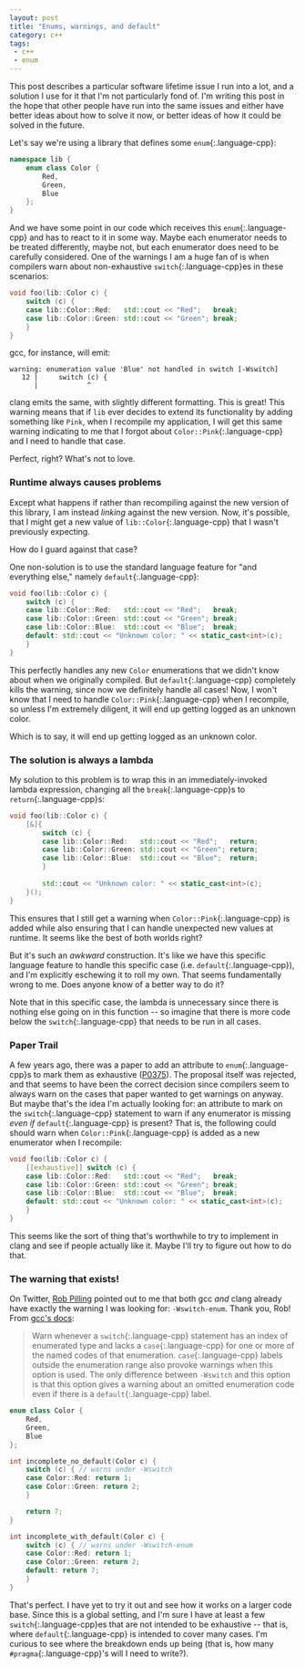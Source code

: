 ```yaml
---
layout: post
title: "Enums, warnings, and default"
category: c++
tags:
 - c++
 - enum
--- 
```


This post describes a particular software lifetime issue I run into a lot, and
a solution I use for it that I'm not particularly fond of. I'm writing this post
in the hope that other people have run into the same issues and either have better
ideas about how to solve it now, or better ideas of how it could be solved in
the future.

Let's say we're using a library that defines some `enum`{:.language-cpp}:

```cpp
namespace lib {
    enum class Color {
        Red,
        Green,
        Blue
    };
}
```

And we have some point in our code which receives this `enum`{:.language-cpp}
and has to react to it in some way. Maybe each enumerator needs to be treated
differently, maybe not, but each enumerator does need to be carefully considered.
One of the warnings I am a huge fan of is when compilers warn about non-exhaustive
`switch`{:.language-cpp}es in these scenarios:

```cpp
void foo(lib::Color c) {
    switch (c) {
    case lib::Color::Red:   std::cout << "Red";   break;
    case lib::Color::Green: std::cout << "Green"; break;
    }
}
```

gcc, for instance, will emit:

```
warning: enumeration value 'Blue' not handled in switch [-Wswitch]
   12 |     switch (c) {
      |            ^
```

clang emits the same, with slightly different formatting. This is great! This
warning means that if `lib` ever decides to extend its functionality by adding
something like `Pink`, when I recompile my application, I will get this same
warning indicating to me that I forgot about `Color::Pink`{:.language-cpp} and
I need to handle that case.

Perfect, right? What's not to love.

### Runtime always causes problems

Except what happens if rather than recompiling against the new version of this
library, I am instead _linking_ against the new version. Now, it's possible,
that I might get a new value of `lib::Color`{:.language-cpp} that I wasn't
previously expecting.

How do I guard against that case?

One non-solution is to use the standard language feature for "and everything else,"
namely `default`{:.language-cpp}:

```cpp
void foo(lib::Color c) {
    switch (c) {
    case lib::Color::Red:   std::cout << "Red";   break;
    case lib::Color::Green: std::cout << "Green"; break;
    case lib::Color::Blue:  std::cout << "Blue";  break;
    default: std::cout << "Unknown color: " << static_cast<int>(c);
    }
}
```

This perfectly handles any new `Color` enumerations that we didn't know about
when we originally compiled. But `default`{:.language-cpp} completely kills the
warning, since now we definitely handle all cases! Now, I won't know that I need
to handle `Color::Pink`{:.language-cpp} when I recompile, so unless I'm extremely
diligent, it will end up getting logged as an unknown color.

Which is to say, it will end up getting logged as an unknown color.

### The solution is always a lambda

My solution to this problem is to wrap this in an immediately-invoked lambda
expression, changing all the `break`{:.language-cpp}s to `return`{:.language-cpp}s:

```cpp
void foo(lib::Color c) {
    [&]{
        switch (c) {
        case lib::Color::Red:   std::cout << "Red";   return;
        case lib::Color::Green: std::cout << "Green"; return;
        case lib::Color::Blue:  std::cout << "Blue";  return;
        }
    
        std::cout << "Unknown color: " << static_cast<int>(c);
    }();
}
```

This ensures that I still get a warning when `Color::Pink`{:.language-cpp} is
added while also ensuring that I can handle unexpected new values at runtime. It seems like the best of both worlds right?

But it's such an _awkward_ construction. It's like we have this specific language
feature to handle this specific case (i.e. `default`{:.language-cpp}), 
and I'm explicitly eschewing it to roll my own. That seems fundamentally
wrong to me. Does anyone know of a better way to do it?

Note that in this specific case, the lambda is unnecessary since there is nothing
else going on in this function -- so imagine that there is more code below the
`switch`{:.language-cpp} that needs to be run in all cases.

### Paper Trail

A few years ago, there was a paper to add an attribute to `enum`{:.language-cpp}s
to mark them as exhaustive ([P0375](https://wg21.link/p0375)). The proposal itself
was rejected, and that seems to have been the correct decision since compilers
seem to always warn on  the cases that paper wanted to get warnings on anyway.
But maybe that's the idea I'm actually looking for:
an attribute to mark on the `switch`{:.language-cpp}
statement to warn if any enumerator is missing _even if_ `default`{:.language-cpp}
is present? That is, the following could should warn when
`Color::Pink`{:.language-cpp} is added as a new enumerator when I recompile:

```cpp
void foo(lib::Color c) {
    [[exhaustive]] switch (c) {
    case lib::Color::Red:   std::cout << "Red";   break;
    case lib::Color::Green: std::cout << "Green"; break;
    case lib::Color::Blue:  std::cout << "Blue";  break;
    default: std::cout << "Unknown color: " << static_cast<int>(c);
    }
}
```

This seems like the sort of thing that's worthwhile to try to implement in clang
and see if people actually like it. Maybe I'll try to figure out how to do that.

### The warning that exists!

On Twitter, [Rob Pilling](https://twitter.com/bobrippling/status/1157039794809135109)
pointed out to me that both gcc _and_ clang already have exactly the warning
I was looking for: `-Wswitch-enum`. Thank you, Rob! From [gcc's docs](https://gcc.gnu.org/onlinedocs/gcc/Warning-Options.html#index-Wswitch-enum):

> Warn whenever a `switch`{:.language-cpp} statement has an index of enumerated type and lacks a
 `case`{:.language-cpp} for one or more of the named codes of that enumeration. `case`{:.language-cpp} labels outside the enumeration range also provoke warnings when this option is used. The only difference between `-Wswitch` and this option is that this option gives a warning about an omitted enumeration code even if there is a `default`{:.language-cpp} label. 

```cpp
enum class Color {
    Red,
    Green,
    Blue
};

int incomplete_no_default(Color c) {
    switch (c) { // warns under -Wswitch
    case Color::Red: return 1;
    case Color::Green: return 2;
    }

    return 7;
}

int incomplete_with_default(Color c) {
    switch (c) { // warns under -Wswitch-enum
    case Color::Red: return 1;
    case Color::Green: return 2;
    default: return 7;
    }
}
```

That's perfect. I have yet to try it out and see how it works on a larger code
base. Since this is a global setting, and I'm sure I have at least a few
`switch`{:.language-cpp}es that are not intended to be exhaustive -- that is, where
`default`{:.language-cpp} is intended to cover many cases. I'm curious to see
where the breakdown ends up being (that is, how many `#pragma`{:.language-cpp}'s
will I need to write?).